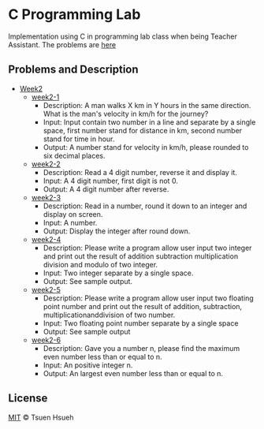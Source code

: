 # C Programming Lab
Implementation using C in programming lab class when being Teacher Assistant.
The problems are [here](http://134.208.3.66/problems?keyword=PR&page=1)
  
## Problems and Description
* [Week2](Week2)
    * [week2-1](Week2/week2-1.c)
        * Description: A man walks X km in Y hours  in the same direction. What is the man's velocity in km/h for the journey?
        * Input: Input contain two number in a line and separate by a single space, first number stand for distance in km, second number stand for time in hour.
        * Output: A number stand for velocity in km/h, please rounded to six decimal places.
    * [week2-2](Week2/week2-2.c)
        * Description: Read a 4 digit number, reverse it and display it.
        * Input: A 4 digit number, first digit is not 0.
        * Output: A 4 digit number after reverse.
    * [week2-3](Week2/week2-3.c)
        * Description: Read in a number, round it down to an integer and display on screen.
        * Input: A number.
        * Output: Display the integer after round down.
    * [week2-4](Week2/week2-4.c)
        * Description: Please write a program allow user input two integer and print out the result of addition subtraction multiplication  division and modulo of two integer.
        * Input: Two integer separate by a single space.
        * Output: See sample output.
    * [week2-5](Week2/week2-5.c)
        * Description: Please write a program allow user input two floating point number and print out the result of addition, subtraction, multiplicationanddivision of two number.
        * Input: Two floating point number separate by a single space
        * Output: See sample output
    * [week2-6](Week2/week2-6.c)
        * Description: Gave you a number n, please find the maximum even number less than or equal to n.
        * Input: An positive integer n.
        * Output: An largest even number less than or equal to n.

## License
[MIT](LICENSE) © Tsuen Hsueh

